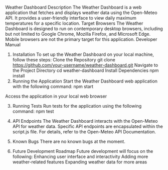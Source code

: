Weather Dashboard
Description
The Weather Dashboard is a web application that fetches and displays weather data using the Open-Meteo API. It provides a user-friendly interface to view daily maximum temperatures for a specific location.
Target Browsers
The Weather Dashboard is designed to run on contemporary desktop browsers, including but not limited to Google Chrome, Mozilla Firefox, and Microsoft Edge. Mobile browsers are not the primary target for this application.
Developer Manual
1. Installation
To set up the Weather Dashboard on your local machine, follow these steps:
Clone the Repository
git clone https://github.com/your-username/weather-dashboard.git
Navigate to the Project Directory
cd weather-dashboard
Install Dependencies
npm install
2. Running the Application
Start the Weather Dashboard web application with the following command:
npm start

Access the application in your local web browser

3. Running Tests
Run tests for the application using the following command:
npm test

4. API Endpoints
The Weather Dashboard interacts with the Open-Meteo API for weather data. Specific API endpoints are encapsulated within the script.js file. For details, refer to the Open-Meteo API Documentation.
5. Known Bugs
There are no known bugs at the moment.
6. Future Development Roadmap
Future development will focus on the following:
Enhancing user interface and interactivity
Adding more weather-related features
Expanding weather data for more areas 

